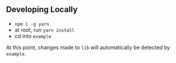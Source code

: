 ## Developing Locally

* `npm i -g yarn`
* at root, run `yarn install`
* cd into `example`

At this point, changes made to `lib` will automatically be detected by `example`.